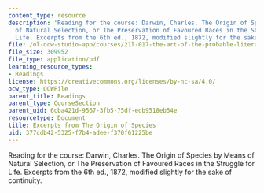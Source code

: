 ```yaml
---
content_type: resource
description: 'Reading for the course: Darwin, Charles. The Origin of Species by Means
  of Natural Selection, or The Preservation of Favoured Races in the Struggle for
  Life. Excerpts from the 6th ed., 1872, modified slightly for the sake of continuity. '
file: /ol-ocw-studio-app/courses/21l-017-the-art-of-the-probable-literature-and-probability-spring-2008/377cdb425325f7b4adeef370f61225be_darwin_origin.pdf
file_size: 309952
file_type: application/pdf
learning_resource_types:
- Readings
license: https://creativecommons.org/licenses/by-nc-sa/4.0/
ocw_type: OCWFile
parent_title: Readings
parent_type: CourseSection
parent_uid: 6cba421d-9567-3fb5-75df-edb9518eb54e
resourcetype: Document
title: Excerpts from The Origin of Species
uid: 377cdb42-5325-f7b4-adee-f370f61225be
---
```

Reading for the course: Darwin, Charles. The Origin of Species by Means of Natural Selection, or The Preservation of Favoured Races in the Struggle for Life. Excerpts from the 6th ed., 1872, modified slightly for the sake of continuity. 